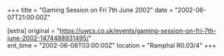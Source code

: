 +++
title = "Gaming Session on Fri 7th June 2002"
date = "2002-06-07T21:00:00Z"

[extra]
original = "https://uwcs.co.uk/events/gaming-session-on-fri-7th-june-2002-1474488931495/"    
ent_time = "2002-06-08T03:00:00Z"
location = "Ramphal R0.03/4"
+++




